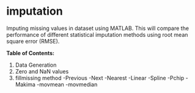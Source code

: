 # imputation
Imputing missing values in dataset using MATLAB. This will compare the performance of different statistical imputation methods using root mean square error (RMSE).

**Table of Contents:**
1. Data Generation
2. Zero and NaN values
3. fillmissing method
    -Previous
    -Next
    -Nearest
    -Linear
    -Spline
    -Pchip
    -Makima
    -movmean
    -movmedian
